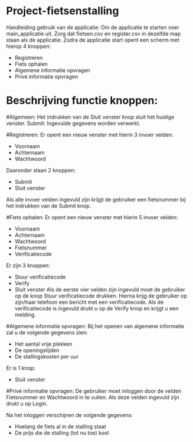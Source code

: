 # Project-fietsenstalling

Handleiding gebruik van de applicatie:
Om de applicatie te starten voer main_applicatie uit.
Zorg dat fietsen.csv en register.csv in dezelfde map staan als de applicatie.
Zodra de applicatie start opent een scherm met hierop 4 knoppen:
- Registreren
- Fiets ophalen 
- Algemene informatie opvragen
- Privé informatie opvragen

# Beschrijving functie knoppen:
#Algemeen:
Het indrukken van de Sluit venster knop sluit het huidige venster.
Submit: Ingevulde gegevens worden verwerkt.

#Registreren:
Er opent een nieuw venster met hierin 3 invoer velden:
- Voornaam
- Achternaam
- Wachtwoord

Daaronder staan 2 knoppen: 
- Submit 
- Sluit venster

Als alle invoer velden ingevuld zijn krijgt de gebruiker  een fietsnummer bij het indrukken van de Submit knop.

#Fiets ophalen:
Er opent een nieuw venster met hierin 5 invoer velden:
- Voornaam
- Achternaam
- Wachtwoord
- Fietsnummer
- Verificatiecode

Er zijn 3 knoppen:
- Stuur verificatiecode
- Verify
- Sluit venster
Als de eerste vier velden zijn ingevuld moet de gebruiker op de knop Stuur verificatiecode drukken.
Hierna krijg de gebruiker op zijn/haar telefoon een bericht met een verificatiecode.
Als de verificatiecode is ingevuld drukt u op de Verify knop en krijgt u een melding.

#Algemene informatie opvragen:
Bij het openen van algemene informatie zal u de volgende gegevens zien:
- Het aantal vrije plekken
- De openingstijden
- De stallingskosten per uur

Er is 1 knop:
- Sluit venster

#Privé informatie opvragen:
De gebruiker moet inloggen door de velden Fietsnummer en Wachtwoord in te vullen. 
Als deze velden ingevuld zijn drukt u op Login.

Na het inloggen verschijnen de volgende gegevens:
- Hoelang de fiets al in de stalling staat
- De prijs die de stalling (tot nu toe) kost
